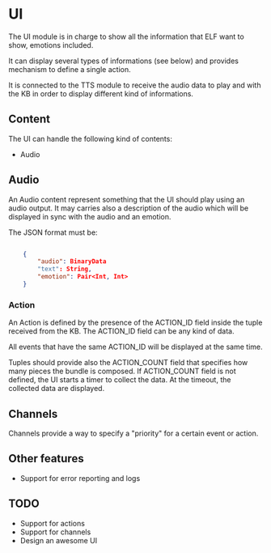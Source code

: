 # UI

The UI module is in charge to show all the information that ELF want to show, emotions included.

It can display several types of informations (see below) and provides mechanism to define a single action.

It is connected to the TTS module to receive the audio data to play and with the KB in order to display different kind of informations.

## Content

The UI can handle the following kind of contents:

- Audio

## Audio

An Audio content represent something that the UI should play using an audio output.
It may carries also a description of the audio which will be displayed in sync with the audio and an emotion.

The JSON format must be:

```json

    {
        "audio": BinaryData
        "text": String,
        "emotion": Pair<Int, Int>
    }

```

### Action

An Action is defined by the presence of the ACTION_ID field inside the tuple received from the KB. The ACTION_ID field can be any kind of data.

All events that have the same ACTION_ID will be displayed at the same time.

Tuples should provide also the ACTION_COUNT field that specifies how many pieces the bundle is composed.
If ACTION_COUNT field is not defined, the UI starts a timer to collect the data. At the timeout, the collected data are displayed.

## Channels

Channels provide a way to specify a "priority" for a certain event or action.

## Other features

- Support for error reporting and logs

## TODO

- Support for actions
- Support for channels
- Design an awesome UI